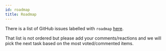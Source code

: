 ```yaml
---
id: roadmap
title: Roadmap
---
```


There is a list of GitHub issues labelled with `roadmap` [here](https://github.com/grid-js/gridjs/issues?q=is%3Aissue+is%3Aopen+label%3Aroadmap).

That list is not ordered but please add your comments/reactions and we will pick the next task
based on the most voted/commented items.

